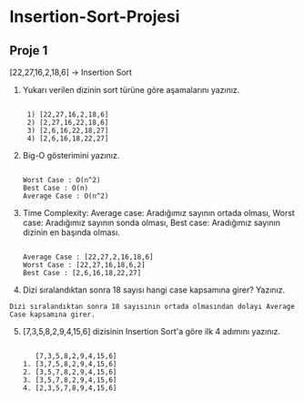 # Insertion-Sort-Projesi
## Proje 1
[22,27,16,2,18,6] -> Insertion Sort
1. Yukarı verilen dizinin sort türüne göre aşamalarını yazınız.
   
   ```

    1) [22,27,16,2,18,6]
    2) [2,27,16,22,18,6]
    3) [2,6,16,22,18,27]
    4) [2,6,16,18,22,27]

    ```

2. Big-O gösterimini yazınız.
    
    ```

    Worst Case : O(n^2)
    Best Case : O(n)
    Average Case : O(n^2)

    ```

3. Time Complexity: Average case: Aradığımız sayının ortada olması, Worst case: Aradığımız sayının sonda olması, 
    Best case: Aradığımız sayının dizinin en başında olması.

    ```

    Average Case : [22,27,2,16,18,6]
    Worst Case : [22,27,16,18,6,2]
    Best Case : [2,6,16,18,22,27]

    ```

4. Dizi sıralandıktan sonra 18 sayısı hangi case kapsamına girer? Yazınız.

```
Dizi sıralandıktan sonra 18 sayısının ortada olmasından dolayı Average Case kapsamına girer.

```

5. [7,3,5,8,2,9,4,15,6] dizisinin Insertion Sort'a göre ilk 4 adımını yazınız.

    ```

       [7,3,5,8,2,9,4,15,6]
    1. [3,7,5,8,2,9,4,15,6]
    2. [3,5,7,8,2,9,4,15,6]
    3. [3,5,7,8,2,9,4,15,6]
    4. [2,3,5,7,8,9,4,15,6]

    ```